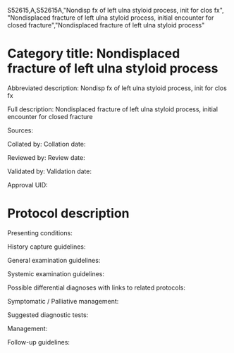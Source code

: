 S52615,A,S52615A,"Nondisp fx of left ulna styloid process, init for clos fx", "Nondisplaced fracture of left ulna styloid process, initial encounter for closed fracture","Nondisplaced fracture of left ulna styloid process"
# Category title: Nondisplaced fracture of left ulna styloid process

Abbreviated description: Nondisp fx of left ulna styloid process, init for clos fx

Full description: Nondisplaced fracture of left ulna styloid process, initial encounter for closed fracture

Sources:

Collated by:
Collation date:

Reviewed by:
Review date:

Validated by:
Validation date:

Approval UID:

# Protocol description

Presenting conditions:

History capture guidelines:

General examination guidelines:

Systemic examination guidelines:

Possible differential diagnoses with links to related protocols:

Symptomatic / Palliative management:

Suggested diagnostic tests:

Management:

Follow-up guidelines:
